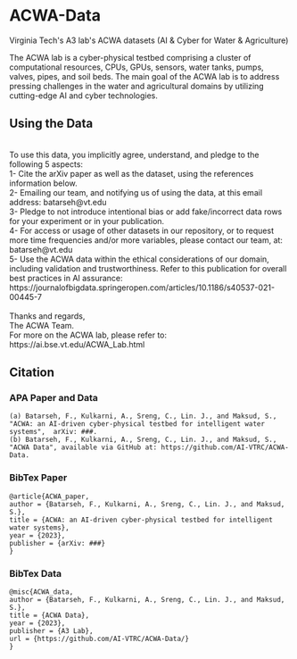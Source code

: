 # ACWA-Data
Virginia Tech's A3 lab's ACWA datasets (AI &amp; Cyber for Water &amp; Agriculture)

The ACWA lab is a cyber-physical testbed comprising a cluster of computational resources, CPUs, GPUs, sensors, water tanks, pumps, valves, pipes, and soil beds. The main goal of the ACWA lab is to address pressing challenges in the water and agricultural domains by utilizing cutting-edge AI and cyber technologies.
<br />
## Using the Data
<br />
To use this data, you implicitly agree, understand, and pledge to the following 5 aspects: <br />
1- Cite the arXiv paper as well as the dataset, using the references information below.<br />
2- Emailing our team, and notifying us of using the data, at this email address: batarseh@vt.edu
<br />3- Pledge to not introduce intentional bias or add fake/incorrect data rows for your experiment or in your publication.
<br/>4- For access or usage of other datasets in our repository, or to request more time frequencies and/or more variables, please contact our team, at: batarseh@vt.edu
<br/>5- Use the ACWA data within the ethical considerations of our domain, including validation and trustworthiness. Refer to this publication for overall best practices in AI assurance:
https://journalofbigdata.springeropen.com/articles/10.1186/s40537-021-00445-7 <br />

<br />
Thanks and regards,<br />
The ACWA Team.<br />
For more on the ACWA lab, please refer to: https://ai.bse.vt.edu/ACWA_Lab.html

## Citation

### APA Paper and Data
```
(a) Batarseh, F., Kulkarni, A., Sreng, C., Lin. J., and Maksud, S., "ACWA: an AI-driven cyber-physical testbed for intelligent water systems", 	arXiv: ###.
(b) Batarseh, F., Kulkarni, A., Sreng, C., Lin. J., and Maksud, S., "ACWA Data", available via GitHub at: https://github.com/AI-VTRC/ACWA-Data.
```

### BibTex Paper
```
@article{ACWA_paper,
author = {Batarseh, F., Kulkarni, A., Sreng, C., Lin. J., and Maksud, S.},
title = {ACWA: an AI-driven cyber-physical testbed for intelligent water systems},
year = {2023},
publisher = {arXiv: ###}
}
```

### BibTex Data
```
@misc{ACWA_data,
author = {Batarseh, F., Kulkarni, A., Sreng, C., Lin. J., and Maksud, S.},
title = {ACWA Data},
year = {2023},
publisher = {A3 Lab},
url = {https://github.com/AI-VTRC/ACWA-Data/}
}
```

